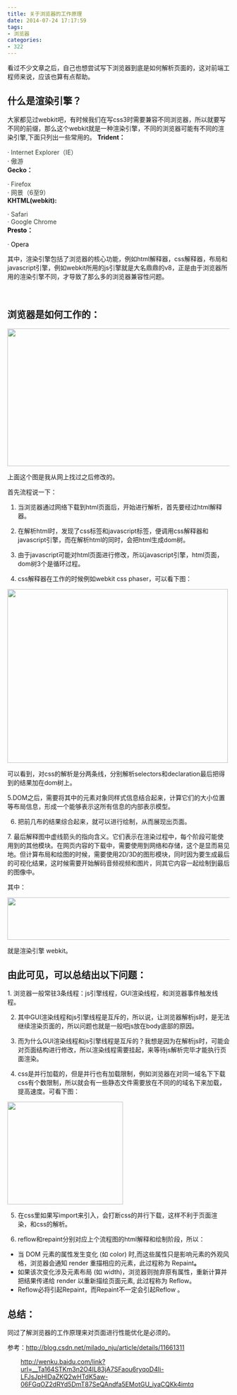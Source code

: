 ```yaml
---
title: 关于浏览器的工作原理
date: 2014-07-24 17:17:59
tags:
- 浏览器
categories:
- 322
---
```

看过不少文章之后，自己也想尝试写下浏览器到底是如何解析页面的，这对前端工程师来说，应该也算有点帮助。


<h2>什么是渲染引擎？</h2>
大家都见过webkit吧，有时候我们在写css3时需要兼容不同浏览器，所以就要写不同的前缀，那么这个webkit就是一种渲染引擎，不同的浏览器可能有不同的渲染引擎,下面只列出一些常用的。
<!--more-->
<strong>Trident：</strong>

<span style="color: #323e32;">· Internet Explorer（IE）</span><br style="color: #323e32;" /><span style="color: #323e32;">· 傲游</span><br style="color: #323e32;" />
<strong>Gecko：</strong>

<span style="color: #323e32;">· Firefox</span><br style="color: #323e32;" /><span style="color: #323e32;">· 网景（6至9）</span><br style="color: #323e32;" />
<strong>KHTML(webkit):</strong>

<span style="color: #323e32;">· Safari</span><br style="color: #323e32;" /><span style="color: #323e32;">· Google Chrome</span><br style="color: #323e32;" />
<strong><span style="color: #000000;">Presto：</span></strong>

<span style="color: #323e32;">· <span style="color: #000000;">Opera</span></span>

其中，渲染引擎包括了浏览器的核心功能，例如html解释器，css解释器，布局和javascript引擎，例如webkit所用的js引擎就是大名鼎鼎的v8，正是由于浏览器所用的渲染引擎不同，才导致了那么多的浏览器兼容性问题。

&nbsp;
<h2>浏览器是如何工作的：</h2>
<img class="alignnone" src="http://qiniu.nihaoshijie.com.cn/webprocess.png" alt="" width="800" height="311" />

上面这个图是我从网上找过之后修改的。

首先流程说一下：

1. 当浏览器通过网络下载到html页面后，开始进行解析，首先要经过html解释器。

2. 在解析html时，发现了css标签和javascript标签，便调用css解释器和javascript引擎，而在解析html的同时，会把html生成dom树。

3. 由于javascript可能对html页面进行修改，所以javascript引擎，html页面，dom树3个是循环过程。

4. css解释器在工作的时候例如webkit css phaser，可以看下图：

<img class="alignnone" src="http://qiniu.nihaoshijie.com.cn/css-phaser.png" alt="" width="500" height="393" />

可以看到，对css的解析是分两条线，分别解析selectors和declaration最后把得到的结果加在dom树上。

5.DOM之后，需要将其中的元素对象同样式信息结合起来，计算它们的大小位置等布局信息，形成一个能够表示这所有信息的内部表示模型。

6. 把前几布的结果综合起来，就可以进行绘制，从而展现出页面。

7. 最后解释图中虚线箭头的指向含义。它们表示在渲染过程中，每个阶段可能使用到的其他模块。在网页内容的下载中，需要使用到网络和存储，这个是显而易见地。但计算布局和绘图的时候，需要使用2D/3D的图形模块，同时因为要生成最后的可视化结果，这时候需要开始解码音频视频和图片，同其它内容一起绘制到最后的图像中。

其中：

<img class="alignnone" src="http://qiniu.nihaoshijie.com.cn/20130921092322593.jpg" alt="" width="576" height="96" />

就是渲染引擎 webkit。
<h2>由此可见，可以总结出以下问题：</h2>
1. 浏览器一般常驻3条线程：js引擎线程，GUI渲染线程，和浏览器事件触发线程。

2. 其中GUI渲染线程和js引擎线程是互斥的，所以说，让浏览器解析js时，是无法继续渲染页面的，所以问题也就是一般吧js放在body底部的原因。

3. 而为什么GUI渲染线程和js引擎线程是互斥的？我想是因为在解析js时，可能会对页面结构进行修改，所以渲染线程需要挂起，来等待js解析完毕才能执行页面渲染。

4. css是并行加载的，但是并行也有加载限制，例如浏览器在对同一域名下下载css有个数限制，所以就会有一些静态文件需要放在不同的的域名下来加载，提高速度。可看下图：

<img class="alignnone" src="http://qiniu.nihaoshijie.com.cn/4d086e061d950a7b69e4cf8608d162d9f3d3c99b.jpg" alt="" width="262" height="232" />

5. 在css里如果写import来引入，会打断css的并行下载，这样不利于页面渲染，和css的解析。

6. reflow和repaint分别对应上个流程图的html解释和绘制阶段，所以：

<ul>
	<li>当 DOM 元素的属性发生变化 (如 color) 时,而这些属性只是影响元素的外观风格，浏览器会通知 render 重描相应的元素，此过程称为 Repaint<b>。</b></li>
	<li>如果该次变化涉及元素布局 (如 width)，浏览器则抛弃原有属性，重新计算并把结果传递给 render 以重新描绘页面元素, 此过程称为 Reflow。</li>
	<li>Reflow必将引起Repaint，而Repaint不一定会引起Reflow 。</li>
</ul>
<h2>总结：</h2>

同过了解浏览器的工作原理来对页面进行性能优化是必须的。


参考：<a href="http://blog.csdn.net/milado_nju/article/details/11661311" target="_blank">http://blog.csdn.net/milado_nju/article/details/11661311</a>
<p style="padding-left: 30px;"><a href="http://wenku.baidu.com/link?url=__Ta164STKm3n2O4IL83jA7SFaou6ryqoD4Ii-LFJsJpHIDaZKQ2wHTdK5aw-06FGqOZ2dRYd5DmT87SeQAndfa5EMotGU_iyaCQKk4imtq" target="_blank">http://wenku.baidu.com/link?url=__Ta164STKm3n2O4IL83jA7SFaou6ryqoD4Ii-LFJsJpHIDaZKQ2wHTdK5aw-06FGqOZ2dRYd5DmT87SeQAndfa5EMotGU_iyaCQKk4imtq</a></p>
&nbsp;